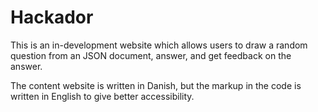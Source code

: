 # Hackador

This is an in-development website which allows users to draw a random question from an JSON document, answer, and get feedback on the answer.

The content website is written in Danish, but the markup in the code is written in English to give better accessibility.
